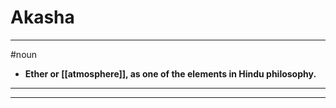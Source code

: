 # Akasha
---
#noun
- **Ether or [[atmosphere]], as one of the elements in Hindu philosophy.**
---
---
